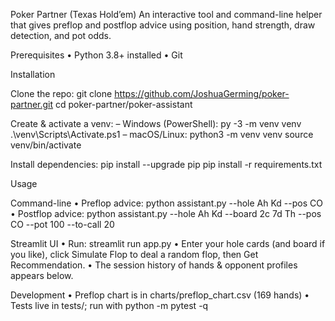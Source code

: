 Poker Partner (Texas Hold’em)
An interactive tool and command-line helper that gives preflop and postflop advice using position, hand strength, draw detection, and pot odds.

Prerequisites
• Python 3.8+ installed
• Git

Installation

Clone the repo:
git clone https://github.com/JoshuaGerming/poker-partner.git
cd poker-partner/poker-assistant

Create & activate a venv:
– Windows (PowerShell):
py -3 -m venv venv
.\venv\Scripts\Activate.ps1
– macOS/Linux:
python3 -m venv venv
source venv/bin/activate

Install dependencies:
pip install --upgrade pip
pip install -r requirements.txt

Usage

Command-line
• Preflop advice:
python assistant.py --hole Ah Kd --pos CO
• Postflop advice:
python assistant.py --hole Ah Kd --board 2c 7d Th --pos CO --pot 100 --to-call 20

Streamlit UI
• Run: streamlit run app.py
• Enter your hole cards (and board if you like), click Simulate Flop to deal a random flop, then Get Recommendation.
• The session history of hands & opponent profiles appears below.

Development
• Preflop chart is in charts/preflop_chart.csv (169 hands)
• Tests live in tests/; run with python -m pytest -q
